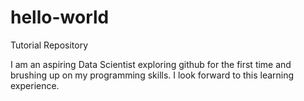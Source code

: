# hello-world
Tutorial Repository

I am an aspiring Data Scientist exploring github for the first time and brushing up on my programming skills.
I look forward to this learning experience.
